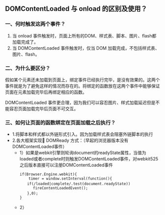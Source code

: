 ## DOMContentLoaded 与 onload 的区别及使用？

### 一、何时触发这两个事件？
  1. 当 onload 事件触发时，页面上所有的DOM、样式表、脚本、图片、flash都加载完成了。
  2. 当 DOMContentLoaded 事件触发时，仅当 DOM 加载完成，不包括样式表、图片、flash。

### 二、为什么要区分？
  假如某个元素还未加载到页面上，绑定事件已经执行完毕，是没有效果的。这两个事件就是为了避免这样的情况而存在的。将绑定的函数放在这两个事件中能够保证页面在元素加载完毕后再绑定相应的函数。

  DOMContentLoaded 事件更合理，因为我们可以容忍图片、样式加载延迟但是不能容忍页面加载完毕后页面不可交互。

### 三、如何让页面的函数绑定在页面加载之后执行？

  - 1.将脚本和样式都以外链形式引入。因为加载样式表会阻塞外链脚本的执行
  - 2.各大框架实现 DOMReady 方式：（早起的浏览器版本没有DOMContentLoaded事件）
    - 1）如果是webkit引擎则轮询document的readyState属性，当值为loaded或者complete时则触发DOMContentLoaded事件，对webkit525之后版本直接可以注册DOMContentLoaded事件
      ```JS
      if(Browser.Engine.webkit){  
          timer = window.setInterval(function(){
      　　if(/loaded|complete/.test(document.readyState))  
            fireContentLoadedEvent();
      　　},0);
      }
      ```
    - 2）

    